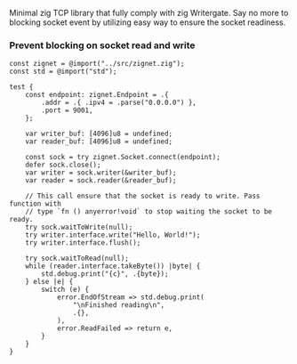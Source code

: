 Minimal zig TCP library that fully comply with zig Writergate. Say no more to 
blocking socket event by utilizing easy way to ensure the socket readiness.

### Prevent blocking on socket read and write
```zig
const zignet = @import("../src/zignet.zig");
const std = @import("std");

test {
    const endpoint: zignet.Endpoint = .{
        .addr = .{ .ipv4 = .parse("0.0.0.0") },
        .port = 9001,
    };

    var writer_buf: [4096]u8 = undefined;
    var reader_buf: [4096]u8 = undefined;

    const sock = try zignet.Socket.connect(endpoint);
    defer sock.close();
    var writer = sock.writer(&writer_buf);
    var reader = sock.reader(&reader_buf);

    // This call ensure that the socket is ready to write. Pass function with
    // type `fn () anyerror!void` to stop waiting the socket to be ready.
    try sock.waitToWrite(null);
    try writer.interface.write("Hello, World!");
    try writer.interface.flush();

    try sock.waitToRead(null);
    while (reader.interface.takeByte()) |byte| {
        std.debug.print("{c}", .{byte});
    } else |e| {
        switch (e) {
            error.EndOfStream => std.debug.print(
                "\nFinished reading\n",
                .{},
            ),
            error.ReadFailed => return e,
        }
    }
}

```
